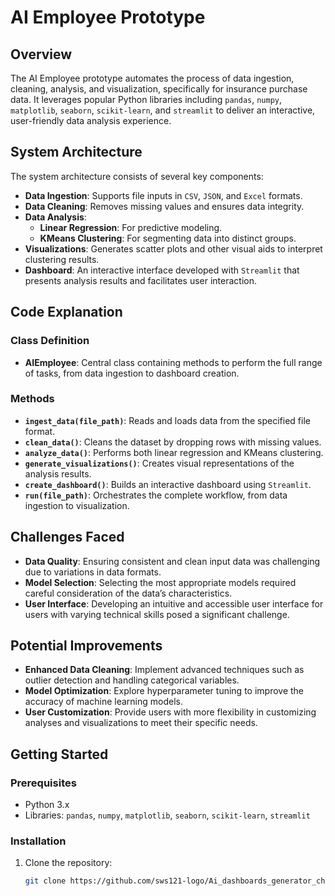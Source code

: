 # AI Employee Prototype

## Overview
The AI Employee prototype automates the process of data ingestion, cleaning, analysis, and visualization, specifically for insurance purchase data. It leverages popular Python libraries including `pandas`, `numpy`, `matplotlib`, `seaborn`, `scikit-learn`, and `streamlit` to deliver an interactive, user-friendly data analysis experience.

## System Architecture
The system architecture consists of several key components:

- **Data Ingestion**: Supports file inputs in `CSV`, `JSON`, and `Excel` formats.
- **Data Cleaning**: Removes missing values and ensures data integrity.
- **Data Analysis**:
  - **Linear Regression**: For predictive modeling.
  - **KMeans Clustering**: For segmenting data into distinct groups.
- **Visualizations**: Generates scatter plots and other visual aids to interpret clustering results.
- **Dashboard**: An interactive interface developed with `Streamlit` that presents analysis results and facilitates user interaction.

## Code Explanation

### Class Definition
- **AIEmployee**: Central class containing methods to perform the full range of tasks, from data ingestion to dashboard creation.

### Methods
- **`ingest_data(file_path)`**: Reads and loads data from the specified file format.
- **`clean_data()`**: Cleans the dataset by dropping rows with missing values.
- **`analyze_data()`**: Performs both linear regression and KMeans clustering.
- **`generate_visualizations()`**: Creates visual representations of the analysis results.
- **`create_dashboard()`**: Builds an interactive dashboard using `Streamlit`.
- **`run(file_path)`**: Orchestrates the complete workflow, from data ingestion to visualization.

## Challenges Faced
- **Data Quality**: Ensuring consistent and clean input data was challenging due to variations in data formats.
- **Model Selection**: Selecting the most appropriate models required careful consideration of the data’s characteristics.
- **User Interface**: Developing an intuitive and accessible user interface for users with varying technical skills posed a significant challenge.

## Potential Improvements
- **Enhanced Data Cleaning**: Implement advanced techniques such as outlier detection and handling categorical variables.
- **Model Optimization**: Explore hyperparameter tuning to improve the accuracy of machine learning models.
- **User Customization**: Provide users with more flexibility in customizing analyses and visualizations to meet their specific needs.

## Getting Started

### Prerequisites
- Python 3.x
- Libraries: `pandas`, `numpy`, `matplotlib`, `seaborn`, `scikit-learn`, `streamlit`

### Installation
1. Clone the repository:
   ```sh
   git clone https://github.com/sws121-logo/Ai_dashboards_generator_chatbots/tree/main
